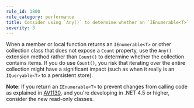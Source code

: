 ```yaml
---
rule_id: 1800
rule_category: performance
title: Consider using `Any()` to determine whether an `IEnumerable<T>` is empty
severity: 3
---
```

When a member or local function returns an `IEnumerable<T>` or other collection class that does not expose a `Count` property, use the `Any()` extension method rather than `Count()` to determine whether the collection contains items. If you do use `Count()`, you risk that iterating over the entire collection might have a significant impact (such as when it really is an `IQueryable<T>` to a persistent store).

**Note:** If you return an `IEnumerable<T>` to prevent changes from calling code as explained in [AV1130](/member-design-guidelines#av1130), and you're developing in .NET 4.5 or higher, consider the new read-only classes.
